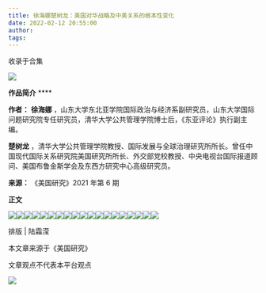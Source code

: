 ```yaml
---
title: 徐海娜楚树龙：美国对华战略及中美关系的根本性变化
date: 2022-02-12 20:55:00
author: 
tags: 
---
```



收录于合集

![](/images/244/2.gif)

  

**作品简介** ****

 **作者：** **徐海娜**
，山东大学东北亚学院国际政治与经济系副研究员，山东大学国际问题研究院专任研究员，清华大学公共管理学院博士后，《东亚评论》执行副主编。

 **楚树龙**
，清华大学公共管理学院教授、国际发展与全球治理研究所所长。曾任中国现代国际关系研究院美国研究所所长、外交部党校教授、中央电视台国际报道顾问、美国布鲁金斯学会及东西方研究中心高级研究员。

 **来源：** 《美国研究》2021 年第 6 期

  

 **正文**

  

![](/images/244/3.jpeg)![](/images/244/4.png)![](/images/244/5.png)![](/images/244/6.png)![](/images/244/7.png)![](/images/244/8.png)![](/images/244/9.png)![](/images/244/10.png)![](/images/244/11.png)![](/images/244/12.png)![](/images/244/13.png)![](/images/244/14.png)![](/images/244/15.png)![](/images/244/16.png)![](/images/244/17.png)![](/images/244/18.png)![](/images/244/19.png)![](/images/244/20.png)![](/images/244/21.png)

排版 | 陆霜滢

本文章来源于《美国研究》

文章观点不代表本平台观点

![](/images/244/22.gif)

